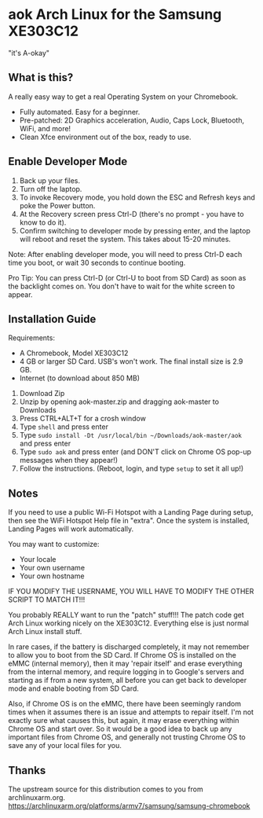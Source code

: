 
# aok Arch Linux for the Samsung XE303C12
"it's A-okay"

## What is this?
A really easy way to get a real Operating System on your Chromebook.
- Fully automated. Easy for a beginner.
- Pre-patched: 2D Graphics acceleration, Audio, Caps Lock, Bluetooth, WiFi, and more!
- Clean Xfce environment out of the box, ready to use.

## Enable Developer Mode
1. Back up your files.
2. Turn off the laptop.
3. To invoke Recovery mode, you hold down the ESC and Refresh keys and poke the Power button.
4. At the Recovery screen press Ctrl-D (there's no prompt - you have to know to do it).
5. Confirm switching to developer mode by pressing enter, and the laptop will reboot and reset the system. This takes about 15-20 minutes.

Note: After enabling developer mode, you will need to press Ctrl-D each time you boot, or wait 30 seconds to continue booting.

Pro Tip: You can press Ctrl-D (or Ctrl-U to boot from SD Card) as soon as the backlight comes on. You don't have to wait for the white screen to appear.


## Installation Guide
Requirements:
- A Chromebook, Model XE303C12
- 4 GB or larger SD Card. USB's won't work. The final install size is 2.9 GB.
- Internet (to download about 850 MB)

1. Download Zip
2. Unzip by opening aok-master.zip and dragging aok-master to Downloads
3. Press CTRL+ALT+T for a crosh window
4. Type `shell` and press enter
5. Type `sudo install -Dt /usr/local/bin ~/Downloads/aok-master/aok` and press enter
6. Type `sudo aok` and press enter (and DON'T click on Chrome OS pop-up messages when they appear!)
7. Follow the instructions. (Reboot, login, and type `setup` to set it all up!)

## Notes

If you need to use a public Wi-Fi Hotspot with a Landing Page during setup, then see the WiFi Hotspot Help file in "extra".
Once the system is installed, Landing Pages will work automatically.

You may want to customize:
  - Your locale
  - Your own username
  - Your own hostname

IF YOU MODIFY THE USERNAME, YOU WILL HAVE TO MODIFY THE OTHER SCRIPT TO MATCH IT!!!

You probably REALLY want to run the "patch" stuff!!!
The patch code get Arch Linux working nicely on the XE303C12.
Everything else is just normal Arch Linux install stuff.

In rare cases, if the battery is discharged completely, it may not remember to allow you to boot from the SD Card. If Chrome OS is installed on the eMMC (internal memory), then it may 'repair itself' and erase everything from the internal memory, and require logging in to Google's servers and starting as if from a new system, all before you can get back to developer mode and enable booting from SD Card.

Also, if Chrome OS is on the eMMC, there have been seemingly random times when it
assumes there is an issue and attempts to repair itself. I'm not exactly sure what
causes this, but again, it may erase everything within Chrome OS and start over.
So it would be a good idea to back up any important files from Chrome OS, and
generally not trusting Chrome OS to save any of your local files for you.

## Thanks
The upstream source for this distribution comes to you from archlinuxarm.org.
https://archlinuxarm.org/platforms/armv7/samsung/samsung-chromebook
